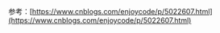 参考：[https://www.cnblogs.com/enjoycode/p/5022607.html](https://www.cnblogs.com/enjoycode/p/5022607.html)
